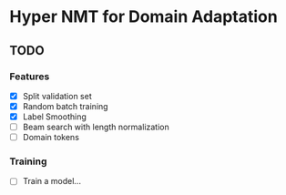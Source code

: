 # Hyper NMT for Domain Adaptation




## TODO

### Features
- [x] Split validation set
- [x] Random batch training
- [x] Label Smoothing
- [ ] Beam search with length normalization
- [ ] Domain tokens

### Training
- [ ] Train a model...

